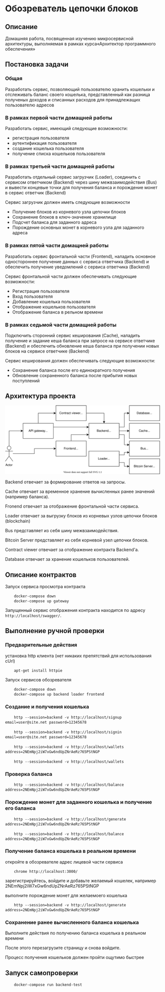 # Обозреватель цепочки блоков

## Описание
Домашняя работа, 
посвященная изучению микросервисной архитектуры, 
выполняемая в рамках курса«Архитектор программного обеспечения»

## Постановка задачи

### Общая
Разработать сервис, позволяющий пользователю хранить кошельки и отслеживать баланс своего кошелька, 
представленный как разница полученых доходов и списанных расходов для принадлежащих пользователю адресов 

### В рамках первой части домащней работы
Разработать сервис, имеющий следующие возможности:
* регистрация пользователя
* аутентификация пользователя
* создание кошелька пользователя
* получение списка кошельков пользователя

### В рамках третьей части домащней работы
Разработать отдельный сервис загрузчик (Loader),
соединить с сервисом ответчиком (Backend) через шину межвзаимодействия (Bus)
и вывести концевые точки для получения баланса и порождение монет 
в сервис ответчик (Backend)

Сервис загрузчик должен иметь следующие возможности
* Получение блоков из корневого узла цепочки блоков
* Сохранение блоков в ключ-значение хранилище
* Подсчет баланса для заданного адреса
* Порождение основных монет в корневого узла для заданного адреса

### В рамках пятой части домащней работы
Разработать сервис фронтальной части (Frontend),
наладить основное одностороннее получение данных с сервиса ответчика (Backend) 
и обеспечить получение уведомлений с сервиса ответчика (Backend)

Сервис фронтальной части должен обеспечивать следующие возможности:
* Регистрация пользователя
* Вход пользователя
* Добавление кошелька пользователя
* Отображение кошельков пользователя
* Отображение баланса в рельном времени

### В рамках седьмой части домащней работы
Подключить сторонний сервис кеширования (Cache),
наладить получение и задание кеша баланса при запросе на сервисе ответчике (Backend) 
и обеспечить обновление кеша баланса при получении новых блоков на сервисе ответчике (Backend)

Сервис кеширования  должен обеспечивать следующие возможности:
* Сохранение баланса после его единократного получения
* Обновление сохраненного баланса после прибытия новых поступлений

## Архитектура проекта

![](architecture.svg)

Backend отвечает за формирование ответов на запросы.

Сache отвечает за временное хранение вычисленных ранее значений (например баланса).

Fronend отвечает за отображение фронтальной части сервиса.

Loader отвечает за выгрузку блоков из корневых узлов цепочки блоков (blockchain)

Bus представляет из себя шину межвзаимодействия.

Bitcoin Server представляет из себя корневой узел цепочки блоков.

Contract viewer отвечает за отображение контракта Backend'а.

Database отвечает за хранение кошельков пользователей.


## Описание контрактов

Запуск сервиса просмотра контракта

```
    docker-compose down
    docker-compose up gateway
```

Запущенный сервис отображения контракта находится по адресу `http://localhost/swagger/`.

## Выполнение ручной проверки

### Предварительные действия

установка http клиента (нет никаких препятствий для использования cUrl)
```
    apt-get install httpie
```

Запуск сервисов обозревателя
```
    docker-compose down
    docker-compose up backend loader frontend
```

### Cоздание и получения кошелька
```
    http --session=backend -v http://localhost/signup email=user@site.net password=12345678

    http --session=backend -v http://localhost/signin email=user@site.net password=12345678

    http --session=backend -v http://localhost/wallets address=2NEmNpj2iW7xGw6ndUpZNrAeRz765PStNGP

    http --session=backend -v http://localhost/wallets 
```

### Проверка баланса
```
    http --session=backend -v http://localhost/balance address=2NEmNpj2iW7xGw6ndUpZNrAeRz765PStNGP 
```

### Порождение монет для заданного кошелька и получение его баланса

```
    http --session=backend -v http://localhost/generate address=2NEmNpj2iW7xGw6ndUpZNrAeRz765PStNGP 
    
    http --session=backend -v http://localhost/balance address=2NEmNpj2iW7xGw6ndUpZNrAeRz765PStNGP 
```

### Получение баланса кошелька в реальном времени

откройте в обозревателе адрес лицевой части сервиса

```
    chrome http://localhost:3000/
```

зарегистрируйтесь, войдите и добавьте желаемый кошелек, например 2NEmNpj2iW7xGw6ndUpZNrAeRz765PStNGP

выполните порождение монет для желаемоего кошелька 
```
    http --session=backend -v http://localhost/generate address=2NEmNpj2iW7xGw6ndUpZNrAeRz765PStNGP 

```

### Сохранение ранее вычисленного баланса кошелька

Выполните действия по получению баланса кошелька в реальном времени

После этого перезагрузите страницу и снова войдите.

Процесс получения кошельков должен пройти ощутимо быстрее


## Запуск самопроверки
```
    docker-compose run backend-test
```

